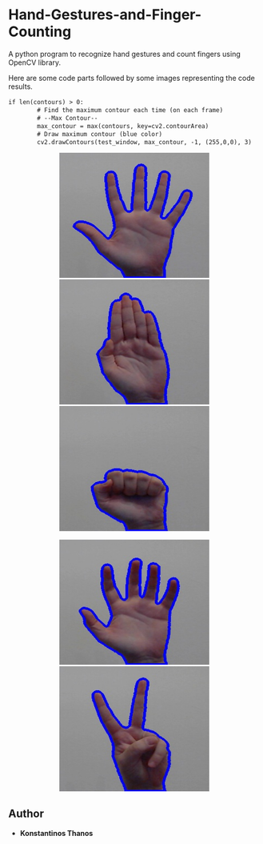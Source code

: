 # Hand-Gestures-and-Finger-Counting
A python program to recognize hand gestures and count fingers using OpenCV library. 

Here are some code parts followed by some images representing the code results.

```
if len(contours) > 0:
        # Find the maximum contour each time (on each frame)
        # --Max Contour--
        max_contour = max(contours, key=cv2.contourArea)
        # Draw maximum contour (blue color)
        cv2.drawContours(test_window, max_contour, -1, (255,0,0), 3)
```
<p align="center">
  <img width="300" height="250" src="Images/1.Contour/image1.jpg">
  <img width="300" height="250" src="Images/1.Contour/image2.jpg">
  <img width="300" height="250" src="Images/1.Contour/image3.jpg">
</p>

<p align="center">
  <img width="300" height="250" src="Images/1.Contour/image4.jpg">
  <img width="300" height="250" src="Images/1.Contour/image5.jpg">
</p>

## Author
* **Konstantinos Thanos**
